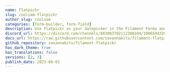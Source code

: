 ```yaml
---
name: Flatpickr
slug: coolsam-flatpickr
author_slug: coolsam
categories: [form-builder, form-field]
description: Use Flatpickr as your datepicker in the Filament Forms and Panels
discord_url: https://discord.com/channels/883083792112300104/1006594320427647096
docs_url: https://raw.githubusercontent.com/savannabits/filament-flatpickr/3.x/README.md
github_repository: savannabits/filament-flatpickr
has_dark_theme: true
has_translations: false
versions: [2, 3]
publish_date: 2023-08-02
---
```

